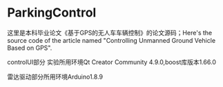 # ParkingControl
这里是本科毕业论文《基于GPS的无人车车辆控制》的论文源码；Here's the source code of the article named "Controlling Unmanned Ground Vehicle Based on GPS".

controlUI部分
实验所用环境Qt Creator Community 4.9.0,boost库版本1.66.0

雷达驱动部分所用环境Arduino1.8.9
